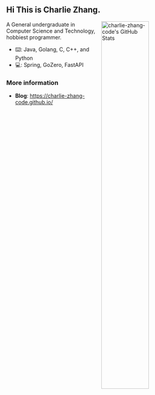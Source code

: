 ## Hi This is Charlie Zhang.

<img
  src="https://github-readme-stats.vercel.app/api?username=charlie-zhang-code&count_private=true&show_icons=true&bg_color=ffffff&title_color=FF4500&text_color=FF7F50&icon_color=FF7F50&hide_title=false"
  title="charlie-zhang-code's GitHub Stats"
  align="right"
  width="50%"
/>

A General undergraduate in Computer Science and Technology, hobbiest programmer.

- ⌨️: Java, Golang, C, C++, and Python
- 💻: Spring, GoZero, FastAPI

### More information

- **Blog**: https://charlie-zhang-code.github.io/
